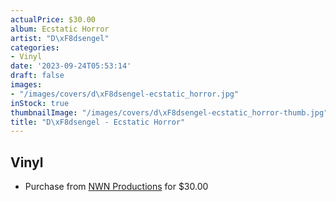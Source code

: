 ```yaml
---
actualPrice: $30.00
album: Ecstatic Horror
artist: "D\xF8dsengel"
categories:
- Vinyl
date: '2023-09-24T05:53:14'
draft: false
images:
- "/images/covers/d\xF8dsengel-ecstatic_horror.jpg"
inStock: true
thumbnailImage: "/images/covers/d\xF8dsengel-ecstatic_horror-thumb.jpg"
title: "D\xF8dsengel - Ecstatic Horror"
---
```


## Vinyl
* Purchase from [NWN Productions](http://shop.nwnprod.com/index.php?route=product/product&path=76&product_id=23635&sort=pd.name&order=ASC) for $30.00
